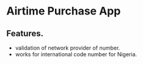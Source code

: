 # Airtime Purchase App

## Features.
- validation of network provider of number.
- works for international code number for Nigeria.

